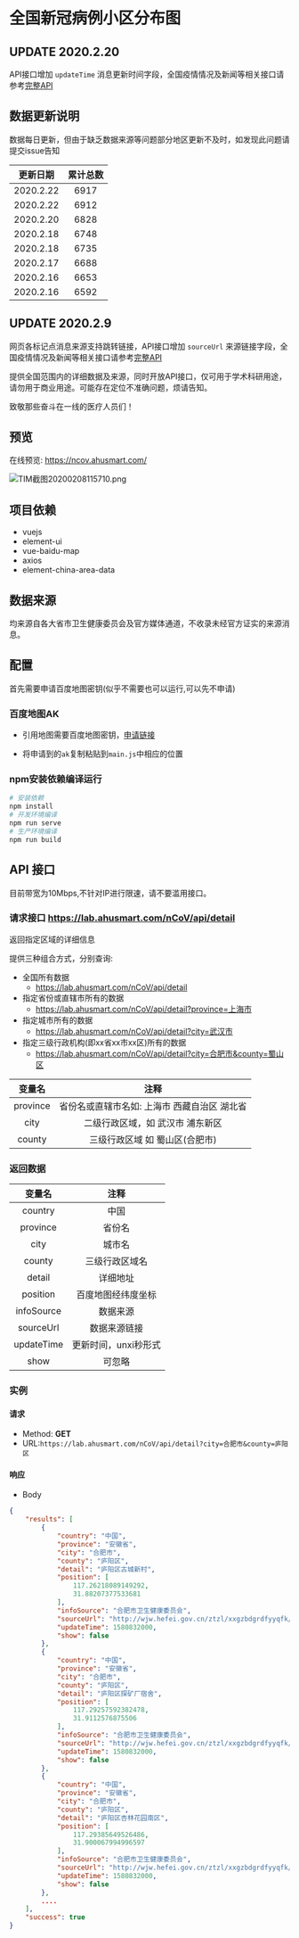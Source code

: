 # 全国新冠病例小区分布图


## UPDATE 2020.2.20

API接口增加 `updateTime` 消息更新时间字段，全国疫情情况及新闻等相关接口请参考[完整API](https://github.com/hack-fang/nCov/blob/master/API.md)

## 数据更新说明

数据每日更新，但由于缺乏数据来源等问题部分地区更新不及时，如发现此问题请提交issue告知

| 更新日期 | 累计总数 |
| :------------: | :---------: |
|2020.2.22 | 6917 |
|2020.2.22 | 6912 |
|2020.2.20 | 6828 |
|2020.2.18 | 6748 |
|2020.2.18 | 6735 |
|2020.2.17 | 6688 |
|2020.2.16 | 6653 |
|2020.2.16 | 6592 |

## UPDATE 2020.2.9

网页各标记点消息来源支持跳转链接，API接口增加 `sourceUrl` 来源链接字段，全国疫情情况及新闻等相关接口请参考[完整API](https://github.com/hack-fang/nCov/blob/master/API.md)


提供全国范围内的详细数据及来源，同时开放API接口，仅可用于学术科研用途，请勿用于商业用途。可能存在定位不准确问题，烦请告知。


致敬那些奋斗在一线的医疗人员们！


## 预览

在线预览: https://ncov.ahusmart.com/

![TIM截图20200208115710.png](https://i.loli.net/2020/02/08/WXCkU4YZtjQobsr.png)



## 项目依赖

- vuejs
- element-ui
- vue-baidu-map
- axios
- element-china-area-data

## 数据来源

均来源自各大省市卫生健康委员会及官方媒体通道，不收录未经官方证实的来源消息。


## 配置

首先需要申请百度地图密钥(似乎不需要也可以运行,可以先不申请)

### 百度地图AK

- 引用地图需要百度地图密钥，[申请链接](http://lbsyun.baidu.com/apiconsole/key)

- 将申请到的`ak`复制粘贴到`main.js`中相应的位置

### npm安装依赖编译运行

```bash
# 安装依赖
npm install
# 开发环境编译
npm run serve
# 生产环境编译
npm run build
```


## API 接口

目前带宽为10Mbps,不针对IP进行限速，请不要滥用接口。


### 请求接口 https://lab.ahusmart.com/nCoV/api/detail

返回指定区域的详细信息

提供三种组合方式，分别查询:
-  全国所有数据
    - https://lab.ahusmart.com/nCoV/api/detail
-  指定省份或直辖市所有的数据
    - https://lab.ahusmart.com/nCoV/api/detail?province=上海市
-  指定城市所有的数据
    - https://lab.ahusmart.com/nCoV/api/detail?city=武汉市
-  指定三级行政机构(即xx省xx市xx区)所有的数据
    - https://lab.ahusmart.com/nCoV/api/detail?city=合肥市&county=蜀山区


|  变量名 |  注释 |
| :------------: | :------------: |
| province  | 省份名或直辖市名如: 上海市 西藏自治区 湖北省 |
| city  | 二级行政区域，如 武汉市 浦东新区  |
| county  | 三级行政区域 如 蜀山区(合肥市) |

### 返回数据 


|  变量名 |  注释 |
| :------------: | :------------: |
|  country |  中国 |
|  province | 省份名  |
| city  |  城市名 |
|  county |  	三级行政区域名  |
| detail |  详细地址 |
| position  | 百度地图经纬度坐标  |
| infoSource  | 数据来源  |
| sourceUrl  | 数据来源链接  |
| updateTime  | 更新时间，unxi秒形式  |
|  show |   	可忽略 |



### 实例 

#### 请求

- Method: **GET**
- URL:```https://lab.ahusmart.com/nCoV/api/detail?city=合肥市&county=庐阳区```


#### 响应

- Body

```json
{
    "results": [
        {
            "country": "中国",
            "province": "安徽省",
            "city": "合肥市",
            "county": "庐阳区",
            "detail": "庐阳区古城新村",
            "position": [
                117.26218089149292,
                31.88207377533681
            ],
            "infoSource": "合肥市卫生健康委员会",
            "sourceUrl": "http://wjw.hefei.gov.cn/ztzl/xxgzbdgrdfyyqfk/xxfb/17723463.html",
            "updateTime": 1580832000,
            "show": false
        },
        {
            "country": "中国",
            "province": "安徽省",
            "city": "合肥市",
            "county": "庐阳区",
            "detail": "庐阳区探矿厂宿舍",
            "position": [
                117.29257592382478,
                31.9112576875506
            ],
            "infoSource": "合肥市卫生健康委员会",
            "sourceUrl": "http://wjw.hefei.gov.cn/ztzl/xxgzbdgrdfyyqfk/xxfb/17723463.html",
            "updateTime": 1580832000,
            "show": false
        },
        {
            "country": "中国",
            "province": "安徽省",
            "city": "合肥市",
            "county": "庐阳区",
            "detail": "庐阳区杏林花园南区",
            "position": [
                117.29385649526486,
                31.900067994996597
            ],
            "infoSource": "合肥市卫生健康委员会",
            "sourceUrl": "http://wjw.hefei.gov.cn/ztzl/xxgzbdgrdfyyqfk/xxfb/17723463.html",
            "updateTime": 1580832000,
            "show": false
        },
        ....
    ],
    "success": true
}
```






